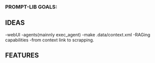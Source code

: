 

### PROMPT-LIB GOALS:

## IDEAS
-webUI
-agents(mainnly exec_agent)
-make .data/context.xml
-RAGing capabilities
-from context link to scrapping.

## FEATURES


